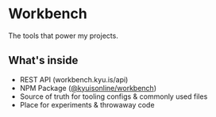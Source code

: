 # Workbench

The tools that power my projects.

## What's inside

- REST API (workbench.kyu.is/api)
- NPM Package ([@kyuisonline/workbench](https://www.npmjs.com/package/@kyuisonline/workbench))
- Source of truth for tooling configs & commonly used files
- Place for experiments & throwaway code
